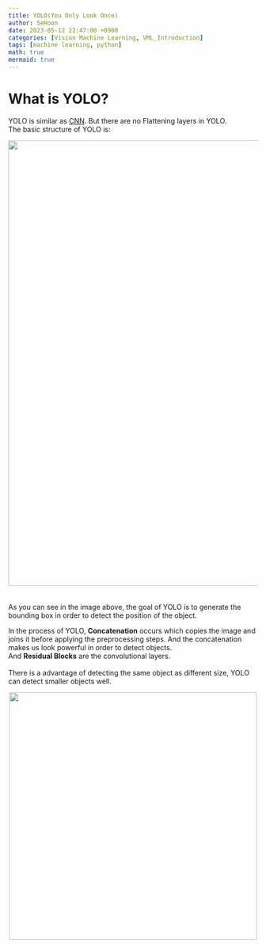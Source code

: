 ```yaml
---
title: YOLO(You Only Look Once)
author: SeHoon
date: 2023-05-12 22:47:00 +0900
categories: [Vision Machine Learning, VML_Introduction]
tags: [machine learning, python]
math: true
mermaid: true
---
```


# What is YOLO?
YOLO is similar as [CNN](https://csh970605.github.io/posts/CNN/). But there are no Flattening layers in YOLO.<br>
The basic structure of YOLO is:
<center>
<img src="https://github.com/csh970605/Machine-LearningA-Z/assets/28240052/2710b848-27ec-453b-b417-048ccf2c697f" width=900>
</center>
<br><br>
As you can see in the image above, the goal of YOLO is to generate the bounding box in order to detect the position of the object.<br>

In the process of YOLO, **Concatenation** occurs which copies the image and joins it before applying the preprocessing steps. And the concatenation makes us look powerful in order to detect objects.<br>
And **Residual Blocks** are the convolutional layers.<br><br>
There is a advantage of detecting the same object as different size, YOLO can detect smaller objects well.


<center>
<img src="" width=500>
</center>
<br><br>